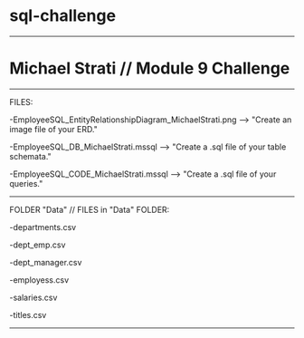 # sql-challenge


--------------------------------------

# Michael Strati // Module 9 Challenge


--------------------------------------
FILES:

-EmployeeSQL_EntityRelationshipDiagram_MichaelStrati.png --> "Create an image file of your ERD."

-EmployeeSQL_DB_MichaelStrati.mssql --> "Create a .sql file of your table schemata."

-EmployeeSQL_CODE_MichaelStrati.mssql --> "Create a .sql file of your queries."

--------------------------------------
FOLDER "Data" // FILES in "Data" FOLDER:

-departments.csv

-dept_emp.csv

-dept_manager.csv

-employess.csv

-salaries.csv

-titles.csv

--------------------------------------

